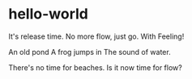 # hello-world
It's release time. No more flow, just go. With Feeling!

An old pond
A frog jumps in
The sound of water.

There's no time for beaches.
Is it now time for flow?
